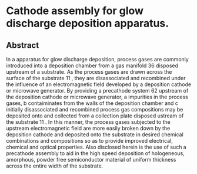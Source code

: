 # Cathode assembly for glow discharge deposition apparatus.

## Abstract
In a apparatus for glow discharge deposition, process gases are commonly introduced into a deposition chamber from a gas manifold 36 disposed upstream of a substrate. As the process gases are drawn across the surface of the substrate 11 , they are disassociated and recombined under the influence of an electromagnetic field developed by a deposition cathode or microwave generator. By providing a precathode system 62 upstream of the deposition cathode or microwave generator, a impurities in the process gases, b contaiminates from the walls of the deposition chamber and c initially disassociated and recombined process gas compositions may be deposited onto and collected from a collection plate disposed ustream of the substrate 11 . In this manner, the process gases subjected to the upstream electromagnetic field are more easily broken down by the deposition cathode and deposited onto the substrate in desired chemical combinations and compositions so as to provide improved electrical, chemical and optical properties. Also disclosed herein is the use of such a precathode assembly to aid in the high speed deposition of hologeneous, amorphous, powder free semiconductor material of uniform thickness across the entire width of the substrate.